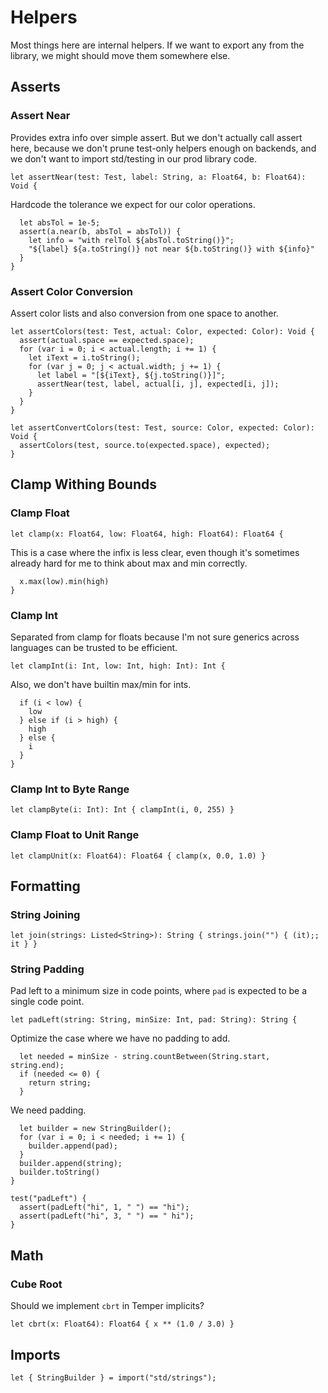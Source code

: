 # Helpers

Most things here are internal helpers. If we want to export any from the
library, we might should move them somewhere else.

## Asserts

### Assert Near

Provides extra info over simple assert. But we don't actually call assert here,
because we don't prune test-only helpers enough on backends, and we don't want
to import std/testing in our prod library code.

    let assertNear(test: Test, label: String, a: Float64, b: Float64): Void {

Hardcode the tolerance we expect for our color operations.

      let absTol = 1e-5;
      assert(a.near(b, absTol = absTol)) {
        let info = "with relTol ${absTol.toString()}";
        "${label} ${a.toString()} not near ${b.toString()} with ${info}"
      }
    }

### Assert Color Conversion

Assert color lists and also conversion from one space to another.

    let assertColors(test: Test, actual: Color, expected: Color): Void {
      assert(actual.space == expected.space);
      for (var i = 0; i < actual.length; i += 1) {
        let iText = i.toString();
        for (var j = 0; j < actual.width; j += 1) {
          let label = "[${iText}, ${j.toString()}]";
          assertNear(test, label, actual[i, j], expected[i, j]);
        }
      }
    }

    let assertConvertColors(test: Test, source: Color, expected: Color): Void {
      assertColors(test, source.to(expected.space), expected);
    }

## Clamp Withing Bounds

### Clamp Float

    let clamp(x: Float64, low: Float64, high: Float64): Float64 {

This is a case where the infix is less clear, even though it's sometimes already
hard for me to think about max and min correctly.

      x.max(low).min(high)
    }

### Clamp Int

Separated from clamp for floats because I'm not sure generics across languages
can be trusted to be efficient.

    let clampInt(i: Int, low: Int, high: Int): Int {

Also, we don't have builtin max/min for ints.

      if (i < low) {
        low
      } else if (i > high) {
        high
      } else {
        i
      }
    }

### Clamp Int to Byte Range

    let clampByte(i: Int): Int { clampInt(i, 0, 255) }

### Clamp Float to Unit Range

    let clampUnit(x: Float64): Float64 { clamp(x, 0.0, 1.0) }

## Formatting

### String Joining

    let join(strings: Listed<String>): String { strings.join("") { (it);; it } }

### String Padding

Pad left to a minimum size in code points, where `pad` is expected to be a
single code point.

    let padLeft(string: String, minSize: Int, pad: String): String {

Optimize the case where we have no padding to add.

      let needed = minSize - string.countBetween(String.start, string.end);
      if (needed <= 0) {
        return string;
      }

We need padding.

      let builder = new StringBuilder();
      for (var i = 0; i < needed; i += 1) {
        builder.append(pad);
      }
      builder.append(string);
      builder.toString()
    }

    test("padLeft") {
      assert(padLeft("hi", 1, " ") == "hi");
      assert(padLeft("hi", 3, " ") == " hi");
    }

## Math

### Cube Root

Should we implement `cbrt` in Temper implicits?

    let cbrt(x: Float64): Float64 { x ** (1.0 / 3.0) }

## Imports

    let { StringBuilder } = import("std/strings");
